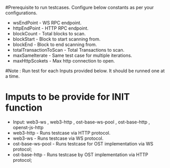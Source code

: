 #Prerequisite to run testcases. Configure below constants as per your configurations. 

 * wsEndPoint - WS RPC endpoint.
 * httpEndPoint - HTTP RPC endpoint.
 * blockCount - Total blocks to scan.
 * blockStart - Block to start scanning from.
 * blockEnd - Block to end scanning from.
 * totalTransactionToScan - Total Transactions to scan.
 * maxSameIterate - Same test case for multiple iterations.
 * maxHttpScokets - Max http connection to open.
 
#Note : Run test for each Inputs provided below. It should be runned one at a time. 
# Imputs to be provide for INIT function

* Input: web3-ws ,  web3-http , ost-base-ws-pool , ost-base-http , openst-js-http
* web3-http - Runs testcase via HTTP protocol. 
* web3-ws - Runs testcase via WS protocol.  
* ost-base-ws-pool - Runs testcase for OST implementation via WS protocol;
* ost-base-http - Runs testcase by OST implementation via HTTP protocol;



